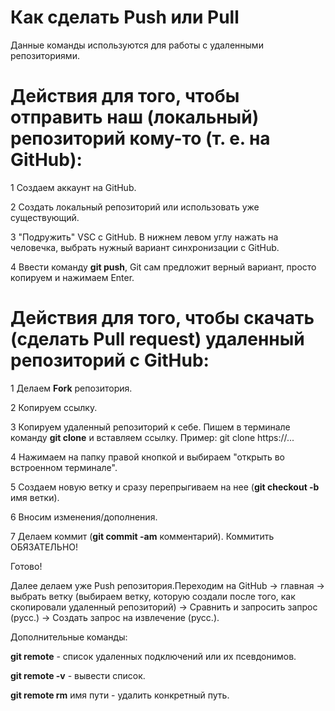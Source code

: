 # Как сделать **Push** или **Pull**

Данные команды используются для работы с удаленными репозиториями.

# Действия для того, чтобы отправить наш (локальный) репозиторий кому-то (т. е. на GitHub):

1 Создаем аккаунт на GitHub.

2 Создать локальный репозиторий или использовать уже существующий.

3 "Подружить" VSC с GitHub. В нижнем левом углу нажать на человечка, выбрать нужный вариант синхронизации с GitHub.

4 Ввести команду **git push**, Git сам предложит верный вариант, просто копируем и нажимаем Enter.

# Действия для того, чтобы скачать (сделать Pull request) удаленный репозиторий с GitHub:

1 Делаем **Fork** репозитория.

2 Копируем ссылку.

3 Копируем удаленный репозиторий к себе. Пишем в терминале команду **git clone** и вставляем ссылку. Пример: git clone https://... 

4 Нажимаем на папку правой кнопкой и выбираем "открыть во встроенном терминале".

5 Создаем новую ветку и сразу перепрыгиваем на нее (**git checkout -b** имя ветки).

6 Вносим изменения/дополнения.

7 Делаем коммит (**git commit -am** комментарий). Коммитить ОБЯЗАТЕЛЬНО!

Готово!

Далее делаем уже Push репозитория.Переходим на GitHub -> главная -> выбрать ветку (выбираем ветку, которую создали после того, как скопировали удаленный репозиторий) -> Сравнить и запросить запрос (русс.) -> Создать запрос на извлечение (русс.).

Дополнительные команды:

**git remote** - список удаленных подключений или их псевдонимов.

**git remote -v** - вывести список.

**git remote rm** имя пути - удалить конкретный путь.

